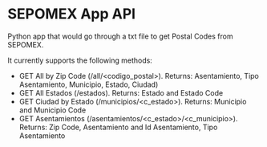 # SEPOMEX App API

Python app that would go through a txt file to get Postal Codes from SEPOMEX.

It currently supports the following methods:

- GET All by Zip Code (/all/<codigo_postal>). Returns: Asentamiento,
Tipo Asentamiento, Municipio, Estado, Ciudad)
- GET All Estados (/estados). Returns: Estado and Estado Code
- GET Ciudad by Estado (/municipios/<c_estado>). Returns: Municipio and
Municipio Code
- GET Asentamientos (/asentamientos/<c_estado>/<c_municipio>). Returns:
Zip Code, Asentamiento and Id Asentamiento, Tipo Asentamiento
